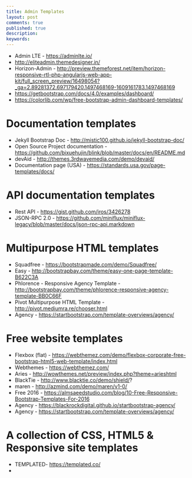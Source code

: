 ```yaml
---
title: Admin Templates
layout: post
comments: true
published: true
description: 
keywords: 
---
```


* Admin LTE - https://adminlte.io/
* http://eliteadmin.themedesigner.in/
* Horizon-Admin - http://preview.themeforest.net/item/horizon-responsive-rtl-php-angularjs-web-app-kit/full_screen_preview/16498054?_ga=2.89281372.697179420.1497468169-1609161783.1497468169
* https://getbootstrap.com/docs/4.0/examples/dashboard/
* https://colorlib.com/wp/free-bootstrap-admin-dashboard-templates/

# Documentation templates
* Jekyll Bootstrap Doc - http://mistic100.github.io/jekyll-bootstrap-doc/
* Open Source Project documentation - https://github.com/bixuehujin/blink/blob/master/docs/en/README.md
* devAid - http://themes.3rdwavemedia.com/demo/devaid/
* Documentation page (USA) - https://standards.usa.gov/page-templates/docs/

# API documentation templates
* Rest API - https://gist.github.com/iros/3426278
* JSON-RPC 2.0 - https://github.com/miniflux/miniflux-legacy/blob/master/docs/json-rpc-api.markdown

# Multipurpose HTML templates
* Squadfree - https://bootstrapmade.com/demo/Squadfree/
* Easy - http://bootstrapbay.com/theme/easy-one-page-template-B622C3A
* Phlorence - Responsive Agency Template - http://bootstrapbay.com/theme/phlorence-responsive-agency-template-BB0C66F
* Pivot Multipurpose HTML Template - http://pivot.mediumra.re/chooser.html
* Agency - https://startbootstrap.com/template-overviews/agency/

# Free website templates
* Flexbox (flat) - https://webthemez.com/demo/flexbox-corporate-free-bootstrap-html5-web-template/index.html
* Webthemes - https://webthemez.com/
* Aries - http://wowthemes.net/preview/index.php?theme=arieshtml
* BlackTie - http://www.blacktie.co/demo/shield/?
* maren - http://azmind.com/demo/maren/v1-0/
* Free 2016 - https://almsaeedstudio.com/blog/10-Free-Responsive-Bootstrap-Templates-For-2016
* Agency - https://blackrockdigital.github.io/startbootstrap-agency/
* Agency - https://startbootstrap.com/template-overviews/agency/

# A collection of CSS, HTML5 & Responsive site templates
* TEMPLATED- https://templated.co/
*